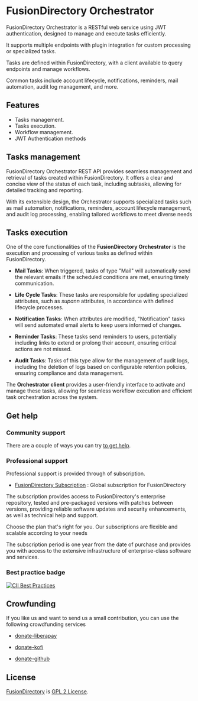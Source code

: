 # FusionDirectory Orchestrator 

FusionDirectory Orchestrator is a RESTful web service using JWT authentication, designed to manage and execute tasks efficiently.

It supports multiple endpoints with plugin integration for custom processing or specialized tasks.

Tasks are defined within FusionDirectory, with a client available to query endpoints and manage workflows.

Common tasks include account lifecycle, notifications, reminders, mail automation, audit log management, and more.

## Features

* Tasks management.
* Tasks execution.
* Workflow management.
* JWT Authentication methods

## Tasks management

FusionDirectory Orchestrator REST API provides seamless management and retrieval of tasks created within FusionDirectory.
It offers a clear and concise view of the status of each task, including subtasks, allowing for detailed tracking and reporting.

With its extensible design, the Orchestrator supports specialized tasks such as mail automation, notifications, reminders,
account lifecycle management, and audit log processing, enabling tailored workflows to meet diverse needs

## Tasks execution

One of the core functionalities of the **FusionDirectory Orchestrator** is the execution and processing of various tasks as defined within FusionDirectory.

- **Mail Tasks**:
  When triggered, tasks of type "Mail" will automatically send the relevant emails if the scheduled conditions are met, ensuring timely communication.

- **Life Cycle Tasks**:
  These tasks are responsible for updating specialized attributes, such as *supann* attributes, in accordance with defined lifecycle processes.

- **Notification Tasks**:
  When attributes are modified, "Notification" tasks will send automated email alerts to keep users informed of changes.

- **Reminder Tasks**:
  These tasks send reminders to users, potentially including links to extend or prolong their account, ensuring critical actions are not missed.

- **Audit Tasks**:
  Tasks of this type allow for the management of audit logs, including the deletion of logs based on configurable retention policies, ensuring compliance and data management.

The **Orchestrator client** provides a user-friendly interface to activate and manage these tasks, allowing for seamless workflow execution and efficient task orchestration across the system.

## Get help

### Community support

There are a couple of ways you can try [to get help][get help].

### Professional support

Professional support is provided through of subscription.

* [FusionDirectory Subscription][subscription-fusiondirectory] : Global subscription for FusionDirectory 

The subscription provides access to FusionDirectory's enterprise repository, tested and pre-packaged versions with patches between versions, 
providing reliable software updates and security enhancements, as well as technical help and support.

Choose the plan that's right for you. Our subscriptions are flexible and scalable according to your needs

The subscription period is one year from the date of purchase and provides you with access to the extensive infrastructure of enterprise-class software and services.

### Best practice badge

[![CII Best Practices](https://bestpractices.coreinfrastructure.org/projects/351/badge)](https://bestpractices.coreinfrastructure.org/projects/351)
  
## Crowfunding

If you like us and want to send us a small contribution, you can use the following crowdfunding services

* [donate-liberapay]

* [donate-kofi]

* [donate-github]
  
## License

[FusionDirectory][FusionDirectory] is  [GPL 2 License](COPYING).

[FusionDirectory]: https://www.fusiondirectory.org/

[fusiondirectory-install]: https://fusiondirectory-user-manual.readthedocs.io/en/latest/fusiondirectory/install/index.html

[get help]: https://fusiondirectory-user-manual.readthedocs.io/en/latest/support/index.html

[subscription-fusiondirectory]: https://www.fusiondirectory.org/en/iam-tool-service-subscriptions/

[register]: https://register.fusiondirectory.org

[donate-liberapay]: https://liberapay.com/fusiondirectory/donate

[donate-kofi]: https://ko-fi.com/fusiondirectory

[donate-github]: https://github.com/fusiondirectory

